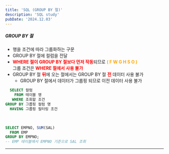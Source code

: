 ```yaml
---
title: 'SQL (GROUP BY 절)'
description: 'SQL study'
pubDate: '2024.12.03'
---
```


##### GROUP BY 절

- 행을 조건에 따라 그룹화하는 구문
- GROUP BY 절에 컬럼을 전달
- <span style="color:red; font-weight:bold;">WHERE 절이 GROUP BY 절보다 먼저 작동</span>되므로 <span style="color:orange; font-weight:bold;">( F W G H S O )</span>  
  그룹 조건은 <span style="color:red; font-weight:bold;">WHERE 절에서 사용 불가</span>
- GROUP BY 절 <span style="color:red; font-weight:bold;">뒤</span>에 오는 절에서는 GROUP BY 절 <span style="color:red; font-weight:bold;">전</span> 데이터 사용 불가
  - GROUP BY 절에서 데이터가 그룹핑 되므로 이전 데이터 사용 불가

```sql
  SELECT 컬럼
    FROM 테이블 명
   WHERE 조회할 조건
GROUP BY 그룹핑 컬럼 명
  HAVING 그룹핑 필터링 조건
```

<br/>

```sql
SELECT EMPNO, SUM(SAL)
  FROM EMP
GROUP BY EMPNO;
-- EMP 테이블에서 EMPNO 기준으로 SAL 조회
```

---

<style>
  h1 {
      font-size: 1.8em;
      margin-bottom: 20px;
      color: #34495E;
      }
</style>

<script src="https://utteranc.es/client.js"
        repo="tjsgh1217/tjsgh1217.github.io"
        issue-term="pathname"
        theme="github-light"
        crossorigin="anonymous"
        async>
</script>
